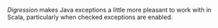_Digression_ makes Java exceptions a little more pleasant to work with in Scala,
particularly when checked exceptions are enabled.
